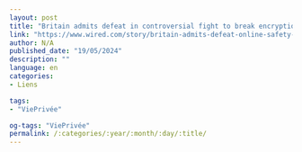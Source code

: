 ```yaml
---
layout: post
title: "Britain admits defeat in controversial fight to break encryption"
link: "https://www.wired.com/story/britain-admits-defeat-online-safety-bill-encryption"
author: N/A
published_date: "19/05/2024"
description: ""
language: en
categories:
- Liens

tags:
- "ViePrivée"

og-tags: "ViePrivée"
permalink: /:categories/:year/:month/:day/:title/
---
```

